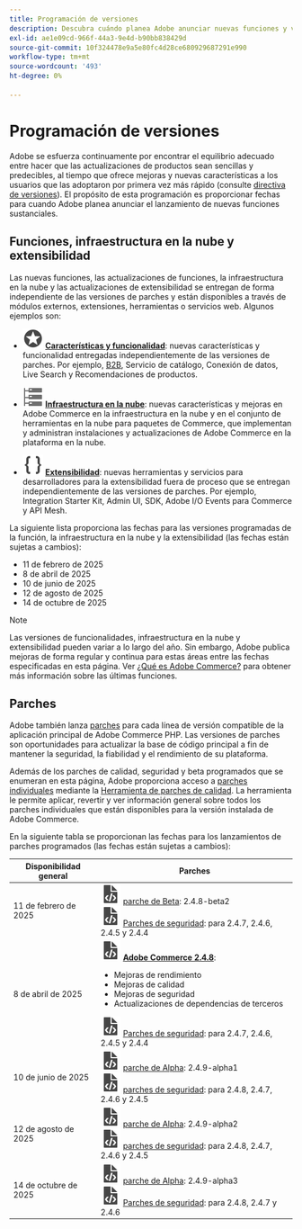 ```yaml
---
title: Programación de versiones
description: Descubra cuándo planea Adobe anunciar nuevas funciones y versiones para Adobe Commerce. Descubra las próximas programaciones de parches y los plazos de entrega de funciones para una mejor planificación.
exl-id: ae1e09cd-966f-44a3-9e4d-b90bb838429d
source-git-commit: 10f324478e9a5e80fc4d28ce680929687291e990
workflow-type: tm+mt
source-wordcount: '493'
ht-degree: 0%

---
```



# Programación de versiones

Adobe se esfuerza continuamente por encontrar el equilibrio adecuado entre hacer que las actualizaciones de productos sean sencillas y predecibles, al tiempo que ofrece mejoras y nuevas características a los usuarios que las adoptaron por primera vez más rápido (consulte [directiva de versiones](versioning-policy.md)). El propósito de esta programación es proporcionar fechas para cuando Adobe planea anunciar el lanzamiento de nuevas funciones sustanciales.

## Funciones, infraestructura en la nube y extensibilidad

Las nuevas funciones, las actualizaciones de funciones, la infraestructura en la nube y las actualizaciones de extensibilidad se entregan de forma independiente de las versiones de parches y están disponibles a través de módulos externos, extensiones, herramientas o servicios web. Algunos ejemplos son:

- ![Icono de características](../assets/icons/feature.svg) [**Características y funcionalidad**](https://experienceleague.adobe.com/es/docs/commerce/user-guides/release-information/release-notes-all): nuevas características y funcionalidad entregadas independientemente de las versiones de parches. Por ejemplo, [B2B](https://experienceleague.adobe.com/es/docs/commerce-admin/b2b/release-notes), Servicio de catálogo, Conexión de datos, Live Search y Recomendaciones de productos.

- ![Icono de infraestructura](../assets/icons/servers.svg) [**Infraestructura en la nube**](https://experienceleague.adobe.com/es/docs/commerce-on-cloud/user-guide/release-notes/cloud-tools-suite): nuevas características y mejoras en Adobe Commerce en la infraestructura en la nube y en el conjunto de herramientas en la nube para paquetes de Commerce, que implementan y administran instalaciones y actualizaciones de Adobe Commerce en la plataforma en la nube.

- ![Icono de extensibilidad](../assets/icons/brackets.svg) [**Extensibilidad**](https://developer.adobe.com/commerce/extensibility/): nuevas herramientas y servicios para desarrolladores para la extensibilidad fuera de proceso que se entregan independientemente de las versiones de parches. Por ejemplo, Integration Starter Kit, Admin UI, SDK, Adobe I/O Events para Commerce y API Mesh.

La siguiente lista proporciona las fechas para las versiones programadas de la función, la infraestructura en la nube y la extensibilidad (las fechas están sujetas a cambios):

- 11 de febrero de 2025
- 8 de abril de 2025
- 10 de junio de 2025
- 12 de agosto de 2025
- 14 de octubre de 2025

>[!NOTE]
>
>Las versiones de funcionalidades, infraestructura en la nube y extensibilidad pueden variar a lo largo del año. Sin embargo, Adobe publica mejoras de forma regular y continua para estas áreas entre las fechas especificadas en esta página. Ver [¿Qué es Adobe Commerce?](https://business.adobe.com/products/magento/magento-commerce.html) para obtener más información sobre las últimas funciones.

## Parches

Adobe también lanza [parches](versioning-policy.md#patch-release) para cada línea de versión compatible de la aplicación principal de Adobe Commerce PHP. Las versiones de parches son oportunidades para actualizar la base de código principal a fin de mantener la seguridad, la fiabilidad y el rendimiento de su plataforma.

Además de los parches de calidad, seguridad y beta programados que se enumeran en esta página, Adobe proporciona acceso a [parches individuales](versioning-policy.md#individual-patch) mediante la [Herramienta de parches de calidad](../tools/quality-patches-tool/usage.md). La herramienta le permite aplicar, revertir y ver información general sobre todos los parches individuales que están disponibles para la versión instalada de Adobe Commerce.

En la siguiente tabla se proporcionan las fechas para los lanzamientos de parches programados (las fechas están sujetas a cambios):

<table>
<thead>
  <tr>
    <th>Disponibilidad general</th>
    <th>Parches</th>
  </tr>
</thead>
<tbody>
  <tr>
  <tr>
    <td>11 de febrero de 2025</td>
    <td><img alt="Icono de revisión" src="../assets/icons/file-code.svg"></img> <a href="versioning-policy.md#beta-patch-release">parche de Beta</a>: 2.4.8-beta2<br><img alt="Icono de revisión" src="../assets/icons/file-code.svg"></img> <a href="release-notes/security/overview.md">Parches de seguridad</a>: para 2.4.7, 2.4.6, 2.4.5 y 2.4.4</td>
  </tr>
  <tr>
    <tr>
    <td>8 de abril de 2025</td>
    <td><img alt="Icono de revisión" src="../assets/icons/file-code.svg"></img> <a href="release-notes/commerce/overview.md"><strong>Adobe Commerce 2.4.8</a></strong>:<ul><li>Mejoras de rendimiento</li><li>Mejoras de calidad</li><li>Mejoras de seguridad</li><li>Actualizaciones de dependencias de terceros</li></ul><img alt="Icono de revisión" src="../assets/icons/file-code.svg"></img> <a href="release-notes/security/overview.md">Parches de seguridad</a>: para 2.4.7, 2.4.6, 2.4.5 y 2.4.4</td>
  </tr>
  <tr>
    <td>10 de junio de 2025</td>
    <td><img alt="Icono de revisión" src="../assets/icons/file-code.svg"></img> <a href="versioning-policy.md#alpha-patch-release">parche de Alpha</a>: 2.4.9-alpha1<br><img alt="Icono de revisión" src="../assets/icons/file-code.svg"></img> <a href="release-notes/security/overview.md">parches de seguridad</a>: para 2.4.8, 2.4.7, 2.4.6 y 2.4.5</td>
  </tr>
  <tr>
    <td>12 de agosto de 2025</td>
    <td><img alt="Icono de revisión" src="../assets/icons/file-code.svg"></img> <a href="versioning-policy.md#alpha-patch-release">parche de Alpha</a>: 2.4.9-alpha2<br><img alt="Icono de revisión" src="../assets/icons/file-code.svg"></img> <a href="release-notes/security/overview.md">parches de seguridad</a>: para 2.4.8, 2.4.7, 2.4.6 y 2.4.5</td>
  </tr>
  <tr>
    <td>14 de octubre de 2025</td>
    <td><img alt="Icono de revisión" src="../assets/icons/file-code.svg"></img> <a href="versioning-policy.md#alpha-patch-release">parche de Alpha</a>: 2.4.9-alpha3<br><img alt="Icono de revisión" src="../assets/icons/file-code.svg"></img> <a href="release-notes/security/overview.md">Parches de seguridad</a>: para 2.4.8, 2.4.7 y 2.4.6</td>
  </tr>
</tbody>
</table>